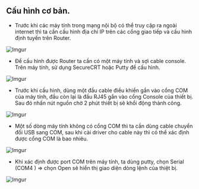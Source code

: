 ## Cấu hình cơ bản.

- Trước khi các máy tính trong mạng nội bộ có thể truy cập ra ngoài internet thì ta cần cấu hình địa chỉ IP trên các cổng giao tiếp và cấu hình định tuyến trên Router. <br/>

![Imgur](https://i.imgur.com/Qb4ANBD.png)

-  Để cấu hình được Router ta cần có một máy tính và sợi cable console. Trên máy tính, sử dụng SecureCRT hoặc Putty để cấu hình.

![Imgur](https://i.imgur.com/lPKZ5qg.png)

- Trước khi cấu hình, dùng một đầu cable điều khiển gắn vào cổng COM của máy tính, đầu còn lại là đầu RJ45 gắn vào cổng Console của thiết bị. Sau đó nhấn nút nguồn chờ 2 phút thiết bị sẽ khổi động thành công.

![Imgur](https://i.imgur.com/rgDj6Rk.png)

- Một số dòng máy tính không có cổng COM thì ta cần dùng cable chuyển đổi USB sang COM, sau khi cài driver cho cable này thì có thể xác định được cổng COM là bao nhiêu.

![Imgur](https://i.imgur.com/cRoKYnp.png)

- Khi xác định được port COM trên máy tính, ta dùng putty, chọn Serial (COM4 ) => chọn Open sẽ hiển thị giao diện dòng lệnh của thiệt bị.

![Imgur](https://i.imgur.com/yp6sTcv.png)
